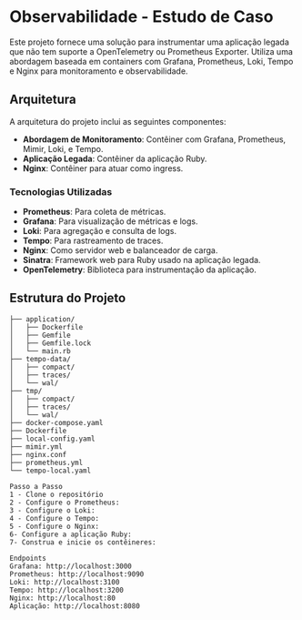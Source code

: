 # Observabilidade - Estudo de Caso

Este projeto fornece uma solução para instrumentar uma aplicação legada que não tem suporte a OpenTelemetry ou Prometheus Exporter. Utiliza uma abordagem baseada em containers com Grafana, Prometheus, Loki, Tempo e Nginx para monitoramento e observabilidade.

## Arquitetura
A arquitetura do projeto inclui as seguintes componentes:

- **Abordagem de Monitoramento**: Contêiner com Grafana, Prometheus, Mimir, Loki, e Tempo.
- **Aplicação Legada**: Contêiner da aplicação Ruby.
- **Nginx**: Contêiner para atuar como ingress.

### Tecnologias Utilizadas
- **Prometheus**: Para coleta de métricas.
- **Grafana**: Para visualização de métricas e logs.
- **Loki**: Para agregação e consulta de logs.
- **Tempo**: Para rastreamento de traces.
- **Nginx**: Como servidor web e balanceador de carga.
- **Sinatra**: Framework web para Ruby usado na aplicação legada.
- **OpenTelemetry**: Biblioteca para instrumentação da aplicação.

## Estrutura do Projeto
```plaintext
├── application/
│   ├── Dockerfile
│   ├── Gemfile
│   ├── Gemfile.lock
│   └── main.rb
├── tempo-data/
│   ├── compact/
│   ├── traces/
│   └── wal/
├── tmp/
│   ├── compact/
│   ├── traces/
│   └── wal/
├── docker-compose.yaml
├── Dockerfile
├── local-config.yaml
├── mimir.yml
├── nginx.conf
├── prometheus.yml
└── tempo-local.yaml

Passo a Passo
1 - Clone o repositório
2 - Configure o Prometheus:
3 - Configure o Loki:
4 - Configure o Tempo:
5 - Configure o Nginx:
6- Configure a aplicação Ruby:
7- Construa e inicie os contêineres:

Endpoints
Grafana: http://localhost:3000
Prometheus: http://localhost:9090
Loki: http://localhost:3100
Tempo: http://localhost:3200
Nginx: http://localhost:80
Aplicação: http://localhost:8080
